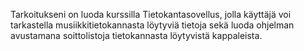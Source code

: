 Tarkoitukseni on luoda kurssilla Tietokantasovellus, jolla käyttäjä voi tarkastella musiikkitietokannasta löytyviä tietoja sekä luoda ohjelman avustamana soittolistoja tietokannasta löytyvistä kappaleista.
